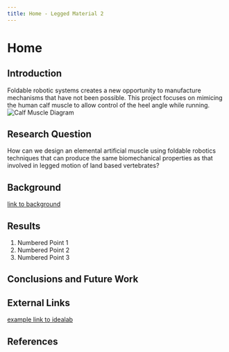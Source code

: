 ```yaml
---
title: Home - Legged Material 2
---
```


# Home

## Introduction

Foldable robotic systems creates a new opportunity to manufacture mechanisms that have not been possible. This project focuses on mimicing the human calf muscle to allow control  of the heel angle while running.
![Calf Muscle Diagram](https://mobilephysiotherapyclinic.in/wp-content/uploads/2019/12/calf-m.jpg)

## Research Question

How can we design an elemental artificial muscle using foldable robotics techniques that can produce the same biomechanical properties as that involved in legged motion of land based vertebrates? 


## Background



[link to background](/background)

## Results

1. Numbered Point 1
1. Numbered Point 2
1. Numbered Point 3

## Conclusions and Future Work

## External Links

[example link to idealab](https://idealab.asu.edu)


## References

